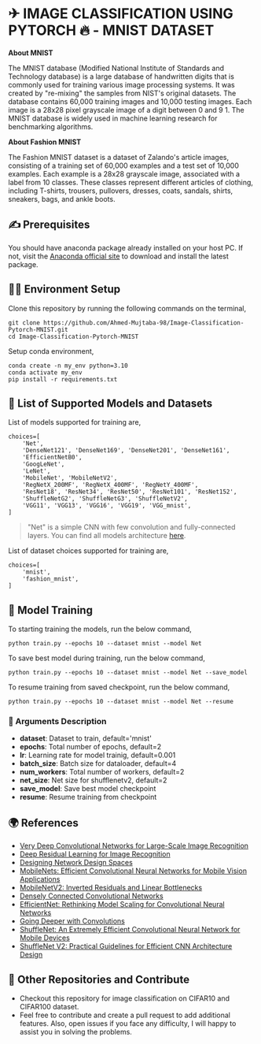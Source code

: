 # ✈ IMAGE CLASSIFICATION USING PYTORCH 🔥️ - MNIST DATASET

**About MNIST**

The MNIST database (Modified National Institute of Standards and Technology database) is a large database of handwritten digits that is commonly used for training various image processing systems. It was created by "re-mixing" the samples from NIST's original datasets. The database contains 60,000 training images and 10,000 testing images. Each image is a 28x28 pixel grayscale image of a digit between 0 and 9 1. The MNIST database is widely used in machine learning research for benchmarking algorithms.

**About Fashion MNIST**

The Fashion MNIST dataset is a dataset of Zalando's article images, consisting of a training set of 60,000 examples and a test set of 10,000 examples. Each example is a 28x28 grayscale image, associated with a label from 10 classes. These classes represent different articles of clothing, including T-shirts, trousers, pullovers, dresses, coats, sandals, shirts, sneakers, bags, and ankle boots.

## ✍️ Prerequisites

You should have anaconda package already installed on your host PC. If not, visit the [Anaconda official site](https://www.anaconda.com/download) to download and install the latest package.

## 👨‍🔧️ Environment Setup
Clone this repository by running the following commands on the terminal,

```
git clone https://github.com/Ahmed-Mujtaba-98/Image-Classification-Pytorch-MNIST.git
cd Image-Classification-Pytorch-MNIST
```
Setup conda environment,

```
conda create -n my_env python=3.10
conda activate my_env
pip install -r requirements.txt
```

## 📌️ List of Supported Models and Datasets
List of models supported for training are,

    choices=[
        'Net',
        'DenseNet121', 'DenseNet169', 'DenseNet201', 'DenseNet161',
        'EfficientNetB0',
        'GoogLeNet',
        'LeNet',
        'MobileNet', 'MobileNetV2',
        'RegNetX_200MF', 'RegNetX_400MF', 'RegNetY_400MF',
        'ResNet18', 'ResNet34', 'ResNet50', 'ResNet101', 'ResNet152',
        'ShuffleNetG2', 'ShuffleNetG3', 'ShuffleNetV2',
        'VGG11', 'VGG13', 'VGG16', 'VGG19', 'VGG_mnist',
    ]

> "Net" is a simple CNN with few convolution and fully-connected layers. You can find all models architecture [here](./models/).

List of dataset choices supported for training are,

    choices=[
        'mnist',
        'fashion_mnist',
    ]

## 🌴️ Model Training
To starting training the models, run the below command,

```
python train.py --epochs 10 --dataset mnist --model Net
```

To save best model during training, run the below command,

```
python train.py --epochs 10 --dataset mnist --model Net --save_model
```

To resume training from saved checkpoint, run the below command,

```
python train.py --epochs 10 --dataset mnist --model Net --resume
```

### 📃️ Arguments Description

- **dataset**: Dataset to train, default='mnist'
- **epochs**: Total number of epochs, default=2
- **lr**: Learning rate for model trainig, default=0.001
- **batch_size**: Batch size for dataloader, default=4
- **num_workers**: Total number of workers, default=2
- **net_size**: Net size for shufflenetv2, default=2
- **save_model**: Save best model checkpoint
- **resume**: Resume training from checkpoint


## 🌍️ References
- [Very Deep Convolutional Networks for Large-Scale Image Recognition](https://arxiv.org/abs/1409.1556)
- [Deep Residual Learning for Image Recognition](https://arxiv.org/abs/1512.03385)
- [Designing Network Design Spaces](https://arxiv.org/abs/2003.13678)
- [MobileNets: Efficient Convolutional Neural Networks for Mobile Vision Applications](https://arxiv.org/abs/1704.04861)
- [MobileNetV2: Inverted Residuals and Linear Bottlenecks](https://arxiv.org/abs/1801.04381)
- [Densely Connected Convolutional Networks](https://arxiv.org/abs/1608.06993)
- [EfficientNet: Rethinking Model Scaling for Convolutional Neural Networks](https://arxiv.org/abs/1905.11946)
- [Going Deeper with Convolutions](https://arxiv.org/abs/1409.4842)
- [ShuffleNet: An Extremely Efficient Convolutional Neural Network for Mobile Devices](https://arxiv.org/abs/1707.01083)
- [ShuffleNet V2: Practical Guidelines for Efficient CNN Architecture Design](https://arxiv.org/abs/1807.11164)

## 📢️ Other Repositories and Contribute
- Checkout this repository for image classification on CIFAR10 and CIFAR100 dataset.
- Feel free to contribute and create a pull request to add additional features. Also, open issues if you face any difficulty, I will happy to assist you in solving the problems.
